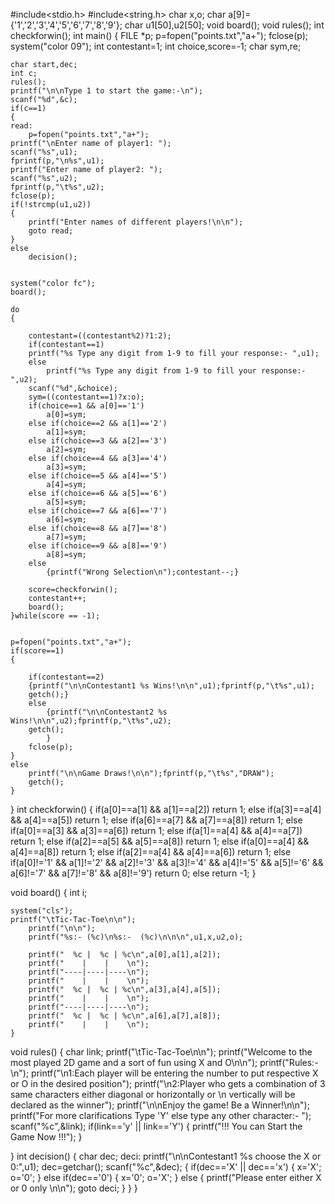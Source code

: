 #include<stdio.h>
#include<string.h>
char x,o;
char a[9]={'1','2','3','4','5','6','7','8','9'};
char u1[50],u2[50];
void board();
void rules();
int checkforwin();
int main()
{
    FILE *p;
    p=fopen("points.txt","a+");
    fclose(p);
    system("color 09");
    int contestant=1;
    int choice,score=-1;
    char sym,re;
    
    char start,dec;
    int c;
    rules();
    printf("\n\nType 1 to start the game:-\n");
    scanf("%d",&c);
    if(c==1)
    {
    read:
        p=fopen("points.txt","a+");
    printf("\nEnter name of player1: ");
    scanf("%s",u1);
    fprintf(p,"\n%s",u1);
    printf("Enter name of player2: ");
    scanf("%s",u2);
    fprintf(p,"\t%s",u2);
    fclose(p);
    if(!strcmp(u1,u2))
    {
        printf("Enter names of different players!\n\n");
        goto read;
    }
    else
        decision();


    system("color fc");
    board();

    do
    {

        contestant=((contestant%2)?1:2);
        if(contestant==1)
        printf("%s Type any digit from 1-9 to fill your response:- ",u1);
        else
            printf("%s Type any digit from 1-9 to fill your response:- ",u2);
        scanf("%d",&choice);
        sym=((contestant==1)?x:o);
        if(choice==1 && a[0]=='1')
            a[0]=sym;
        else if(choice==2 && a[1]=='2')
            a[1]=sym;
        else if(choice==3 && a[2]=='3')
            a[2]=sym;
        else if(choice==4 && a[3]=='4')
            a[3]=sym;
        else if(choice==5 && a[4]=='5')
            a[4]=sym;
        else if(choice==6 && a[5]=='6')
            a[5]=sym;
        else if(choice==7 && a[6]=='7')
            a[6]=sym;
        else if(choice==8 && a[7]=='8')
            a[7]=sym;
        else if(choice==9 && a[8]=='9')
            a[8]=sym;
        else
            {printf("Wrong Selection\n");contestant--;}

        score=checkforwin();
        contestant++;
        board();
    }while(score == -1);


    p=fopen("points.txt","a+");
    if(score==1)
    {

        if(contestant==2)
        {printf("\n\nContestant1 %s Wins!\n\n",u1);fprintf(p,"\t%s",u1);
        getch();}
        else
            {printf("\n\nContestant2 %s Wins!\n\n",u2);fprintf(p,"\t%s",u2);
        getch();
            }
        fclose(p);
    }
    else
        printf("\n\nGame Draws!\n\n");fprintf(p,"\t%s","DRAW");
        getch();
    }
}
int checkforwin()
{
    if(a[0]==a[1] && a[1]==a[2])
        return 1;
    else if(a[3]==a[4] && a[4]==a[5])
        return 1;
    else if(a[6]==a[7] && a[7]==a[8])
        return 1;
    else if(a[0]==a[3] && a[3]==a[6])
        return 1;
    else if(a[1]==a[4] && a[4]==a[7])
        return 1;
    else if(a[2]==a[5] && a[5]==a[8])
        return 1;
    else if(a[0]==a[4] && a[4]==a[8])
        return 1;
    else if(a[2]==a[4] && a[4]==a[6])
        return 1;
    else if(a[0]!='1' && a[1]!='2' && a[2]!='3' && a[3]!='4' && a[4]!='5' && a[5]!='6' && a[6]!='7' && a[7]!='8' && a[8]!='9')
        return 0;
    else
        return -1;
}

void board()
{
    int i;

    system("cls");
    printf("\tTic-Tac-Toe\n\n");
        printf("\n\n");
        printf("%s:- (%c)\n%s:-  (%c)\n\n\n",u1,x,u2,o);

        printf("  %c |  %c | %c\n",a[0],a[1],a[2]);
        printf("    |    |    \n");
        printf("----|----|----\n");
        printf("    |    |    \n");
        printf("  %c |  %c | %c\n",a[3],a[4],a[5]);
        printf("    |    |    \n");
        printf("----|----|----\n");
        printf("  %c |  %c | %c\n",a[6],a[7],a[8]);
        printf("    |    |    \n");
    }
void rules()
{
    char link;
    printf("\tTic-Tac-Toe\n\n");
    printf("Welcome to the most played 2D game and a sort of fun using X and O\n\n");
    printf("Rules:-\n");
    printf("\n1:Each player will be entering the number to put respective X or O in the desired position");
    printf("\n2:Player who gets a combination of 3 same characters either diagonal or horizontally or \n  vertically will be declared as the winner");
    printf("\n\nEnjoy the game! Be a Winner!\n\n");
    printf("For more clarifications Type 'Y' else type any other character:- ");
    scanf("%c",&link);
    if(link=='y' || link=='Y')
    {
        printf("!!! You can Start the Game Now !!!");
    }

}
int decision()
{
    char dec;
        deci:
        printf("\n\nContestant1 %s choose the X or 0:",u1);
        dec=getchar();
        scanf("%c",&dec);
        {
            if(dec=='X' || dec=='x')
            {
                x='X';
                o='0';
            }
            else if(dec=='0')
            {
                x='0';
                o='X';
            }
            else
            {
                printf("Please enter either X or 0 only \n\n");
                goto deci;
            }
        }
}
